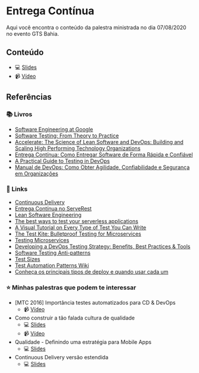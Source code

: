 # Entrega Contínua

Aqui você encontra o conteúdo da palestra ministrada no dia 07/08/2020 no evento GTS Bahia.

## Conteúdo

- :computer: [Slides]()
- :video_camera: [Vídeo]()

## Referências

### :books: Livros

- [Software Engineering at Google](https://www.amazon.com.br/dp/1492082791/?coliid=I1E517XGRZ6GHW&colid=2ACIQ01SKFMIE&psc=1&ref_=lv_ov_lig_dp_it)
- [Software Testing: From Theory to Practice](https://sttp.site/)
- [Accelerate: The Science of Lean Software and DevOps: Building and Scaling High Performing Technology Organizations](https://www.amazon.com/dp/1942788339/ref=cm_sw_em_r_mt_dp_bCVkFbPAPD1ME)
- [Entrega Contínua: Como Entregar Software de Forma Rápida e Confiável](https://www.amazon.com/Entrega-Cont%C3%ADnua-Entregar-Confi%C3%A1vel-Portuguese-ebook/dp/B016LFWKG4/ref=sr_1_2?dchild=1&keywords=entrega+continua&qid=1596651315&sr=8-2)
- [A Practical Guide to Testing in DevOps](https://leanpub.com/testingindevops)
- [Manual de DevOps: Como Obter Agilidade, Confiabilidade e Segurança em Organizações](https://www.amazon.com.br/dp/8550802697/ref=cm_sw_em_r_mt_dp_0SVkFb7VF4D2T)

### :link: Links

- [Continuous Delivery](https://continuousdelivery.com/)
- [Entrega Contínua no ServeRest](https://github.com/PauloGoncalvesBH/entrega-continua-no-serverest)
- [Lean Software Engineering](https://www.caroli.org/livro/lean-engineering/)
- [The best ways to test your serverless applications](https://www.freecodecamp.org/news/the-best-ways-to-test-your-serverless-applications-40b88d6ee31e/)
- [A Visual Tutorial on Every Type of Test You Can Write](https://medium.com/better-programming/a-visual-tutorial-on-every-type-of-test-you-can-write-ec9b83edcf35)
- [The Test Kite: Bulletproof Testing for Microservices](https://medium.com/@kyriacoselia/the-test-kite-bb9fe9fafd6)
- [Testing Microservices](https://www.luigicardarella.it/testing-microservices/)
- [Developing a DevOps Testing Strategy: Benefits, Best Practices & Tools](https://www.getzephyr.com/insights/developing-devops-testing-strategy-benefits-best-practices-tools)
- [Software Testing Anti-patterns](http://blog.codepipes.com/testing/software-testing-antipatterns.html)
- [Test Sizes](https://testing.googleblog.com/2010/12/test-sizes.html)
- [Test Automation Patterns Wiki](https://testautomationpatterns.org/wiki/index.php/Main_Page)
- [Conheça os principais tipos de deploy e quando usar cada um](https://blog.locaweb.com.br/desenvolvedores/conheca-os-principais-tipos-de-deploy-e-quando-usar-cada-um/)

### :star: Minhas palestras que podem te interessar

- [MTC 2016] Importância testes automatizados para CD & DevOps
    - :video_camera: [Vídeo](https://youtu.be/bIjNsAxQyAY)
- Como construir a tão falada cultura de qualidade
    - :computer: [Slides](https://speakerdeck.com/samycici/como-construir-a-tao-falada-cultura-de-qualidade)
    - :video_camera: [Vídeo](https://youtu.be/jFBkL2Sq7XQ)
- Qualidade - Definindo uma estratégia para Mobile Apps
    - :computer: [Slides](https://speakerdeck.com/samycici/qualidade-definindo-uma-estrategia-para-mobile-apps)
- Continuous Delivery versão estendida
    - :computer: [Slides](https://www.slideshare.net/samantacicilia/continuous-delivery-verso-estendida)
